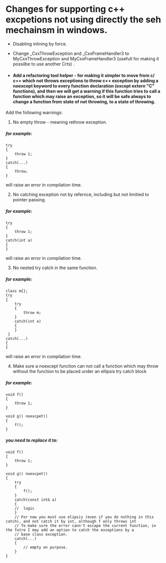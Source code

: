 # Changes for supporting c++ excpetions not using directly the seh mechainsm in windows.
* Disabling inlining by force.
* Change _CxxThrowException and _CxxFrameHandler3 to MyCxxThrowException and MyCxxFrameHandler3 (usefull for making it possilbe to use another Crts) .

* #### Add a refactoring tool helper - for making it simpler to move from c/ c++ which not throws exceptions to throw c++ exception by adding a noexcept keyword to every function declaration (except extern "C" functions), and then we will get a warning if this function tries to call a function which may raise an exception, so it will be safe always to change a function from state of not throwing, to a state of throwing.

Add the following warnings:
1) No empty throw - meaning rethrow exception.
##### for example:
    try
    {
        throw 1;
    }
    catch(...)
    {
        throw;
    }
will raise an error in compilation time.

2) No catching exception not by refernce, including but not limitied to pointer passing.
##### for example:
    try
    {
        throw 1;
    }
    catch(int a)
    {
    }
will raise an error in compilation time.

3) No nested try catch in the same function.
##### for example:
    class m{};
    try
    {
        try
        {
            throw m;
        }
        catch(int a)
        {
        }
     }
    catch(...)
    {
    }
will raise an error in compilation time.

4) Make sure a noexcept function can not call a function which may throw without the function to be placed under an ellipsis try catch block
##### for example:
    void f()
    {
        throw 1;
    }

    void g() noexcpet()
    {
        f();
    }
    
##### you need to replace it to:
    void f()
    {
        throw 1;
    }

    void g() noexcpet()
    {
        try
        {
            f();
        }
        catch(const int& a)
        {
        //  logic
        }
        // For now you must use elipsis (even if you do nothing in this catch), and not catch it by int, although f only throws int
        // To make sure the error cann't escape the current function, in the futre I may add an option to catch the exceptions by a 
        // base class exception.
        catch(...)
        {
            // empty on purpose.
        }
    }
